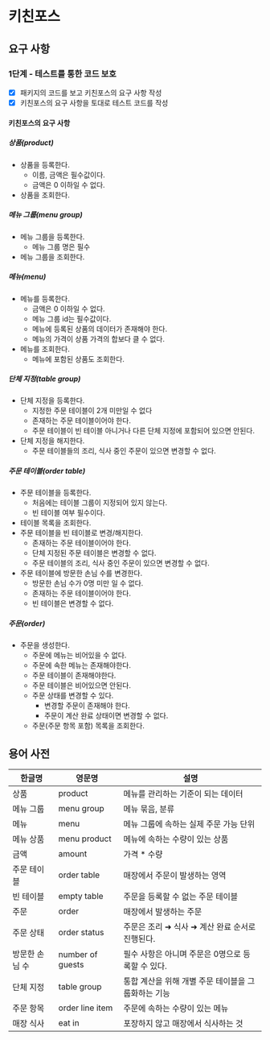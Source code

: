 # 키친포스

## 요구 사항

### 1단계 - 테스트를 통한 코드 보호
- [x] 패키지의 코드를 보고 키친포스의 요구 사항 작성
- [x] 키친포스의 요구 사항을 토대로 테스트 코드를 작성

#### 키친포스의 요구 사항

##### 상품(product)
- 상품을 등록한다.
  - 이름, 금액은 필수값이다.
  - 금액은 0 이하일 수 없다.
- 상품을 조회한다.

##### 메뉴 그룹(menu group)
- 메뉴 그룹을 등록한다.
  - 메뉴 그룹 명은 필수
- 메뉴 그룹을 조회한다.

##### 메뉴(menu)
- 메뉴를 등록한다.
  - 금액은 0 이하일 수 없다.
  - 메뉴 그룹 id는 필수값이다.
  - 메뉴에 등록된 상품의 데이터가 존재해야 한다.
  - 메뉴의 가격이 상품 가격의 합보다 클 수 없다.
- 메뉴를 조회한다.
  - 메뉴에 포함된 상품도 조회한다.

##### 단체 지정(table group)
- 단체 지정을 등록한다.
  - 지정한 주문 테이블이 2개 미만일 수 없다
  - 존재하는 주문 테이블이어야 한다.
  - 주문 테이블이 빈 테이블 아니거나 다른 단체 지정에 포함되어 있으면 안된다.
- 단체 지정을 해지한다.
  - 주문 테이블들의 조리, 식사 중인 주문이 있으면 변경할 수 없다.

##### 주문 테이블(order table)
- 주문 테이블을 등록한다.
  - 처음에는 테이블 그룹이 지정되어 있지 않는다.
  - 빈 테이블 여부 필수이다.
- 테이블 목록을 조회한다.
- 주문 테이블을 빈 테이블로 변경/해지한다.
  - 존재하는 주문 테이블이어야 한다.
  - 단체 지정된 주문 테이블은 변경할 수 없다.
  - 주문 테이블의 조리, 식사 중인 주문이 있으면 변경할 수 없다.
- 주문 테이블에 방문한 손님 수를 변경한다.
  - 방문한 손님 수가 0명 미만 일 수 없다.
  - 존재하는 주문 테이블이어야 한다.
  - 빈 테이블은 변경할 수 없다.

##### 주문(order)
- 주문을 생성한다.
  - 주문에 메뉴는 비어있을 수 없다.
  - 주문에 속한 메뉴는 존재해야한다.
  - 주문 테이블이 존재해야한다.
  - 주문 테이블은 비어있으면 안된다.
  - 주문 상태를 변경할 수 있다.
    - 변경할 주문이 존재해야 한다.
    - 주문이 계산 완료 상태이면 변경할 수 없다.
  - 주문(주문 항목 포함) 목록을 조회한다.


## 용어 사전

| 한글명 | 영문명 | 설명 |
| --- | --- | --- |
| 상품 | product | 메뉴를 관리하는 기준이 되는 데이터 |
| 메뉴 그룹 | menu group | 메뉴 묶음, 분류 |
| 메뉴 | menu | 메뉴 그룹에 속하는 실제 주문 가능 단위 |
| 메뉴 상품 | menu product | 메뉴에 속하는 수량이 있는 상품 |
| 금액 | amount | 가격 * 수량 |
| 주문 테이블 | order table | 매장에서 주문이 발생하는 영역 |
| 빈 테이블 | empty table | 주문을 등록할 수 없는 주문 테이블 |
| 주문 | order | 매장에서 발생하는 주문 |
| 주문 상태 | order status | 주문은 조리 ➜ 식사 ➜ 계산 완료 순서로 진행된다. |
| 방문한 손님 수 | number of guests | 필수 사항은 아니며 주문은 0명으로 등록할 수 있다. |
| 단체 지정 | table group | 통합 계산을 위해 개별 주문 테이블을 그룹화하는 기능 |
| 주문 항목 | order line item | 주문에 속하는 수량이 있는 메뉴 |
| 매장 식사 | eat in | 포장하지 않고 매장에서 식사하는 것 |

